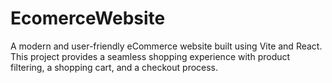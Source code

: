 # EcomerceWebsite
A modern and user-friendly eCommerce website built using Vite and React. This project provides a seamless shopping experience with product filtering, a shopping cart, and a checkout process.
